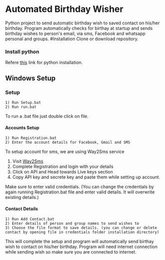 # Automated Birthday Wisher
Python project to send automatic birthday wish to saved contact on his/her birthday. Program automatically checks for birthay at startup and sends birthday wishes to person's email, via sms, Facebook and whatsapp personal and groups. 
#Installation
Clone or download repository.
### Install python

Refere [this](https://wiki.python.org/moin/BeginnersGuide/Download) link for python installation.

## Windows Setup
### Setup
    1) Run Setup.bat
    2) Run run.bat
To run a .bat file just double click on file.
#### Accounts Setup
    1) Run Registration.bat
    2) Enter the account details for Facebook, Gmail and SMS
To setup account for sms, we are using Way2Sms service
   1) Visit [Way2Sms](https://www.way2sms.com/)
   2) Complete Registration and login with your details
   3) Click on API and Head towards Live keys section
   4) Copy API key and secrete key and paste them while setting up account.

Make sure to enter valid credentials. (You can change the credentials by again running Registration.bat file and enter valid details. It will overwrite existing details.)

#### Contact Details
    1) Run Add Contact.bat
    2) Enter details of person and group names to send wishes to
    3) Choose the file format to save details. (you can change or delete contact by opening file in credentials folder installation directory)

This will complete the setup and program will automatically send birthay wish to contact on his/her birthday. Program will need internet connection while sending wish so make sure you are connected to internet.
